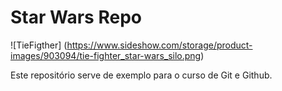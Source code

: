 # Star Wars Repo

![TieFigther] (https://www.sideshow.com/storage/product-images/903094/tie-fighter_star-wars_silo.png)

Este repositório serve de exemplo para o curso de Git e Github.